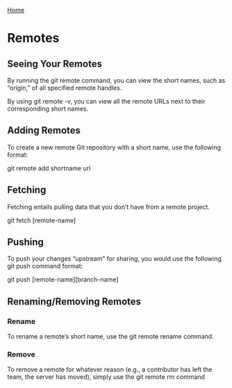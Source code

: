 [Home](README)

# Remotes

## Seeing Your Remotes

By running the git remote command, you can view the short names, such as “origin,” of all specified remote handles.

By using git remote -v, you can view all the remote URLs next to their corresponding short names.

## Adding Remotes

To create a new remote Git repository with a short name, use the following format:

git remote add shortname url

## Fetching

Fetching entails pulling data that you don’t have from a remote project.

git fetch [remote-name]

## Pushing

To push your changes “upstream” for sharing, you would use the following git push command format:

git push [remote-name][branch-name]

## Renaming/Removing Remotes

### Rename

To rename a remote’s short name, use the git remote rename command.

### Remove

To remove a remote for whatever reason (e.g., a contributor has left the team, the server has moved), simply use the git remote rm command


